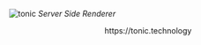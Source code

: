 ![tonic](https://raw.githubusercontent.com/heapwolf/tonic/master/readme-tonic.png)
_Server Side Renderer_

<p align="center">
  https://tonic.technology
</p>
<br/>
<br/>
